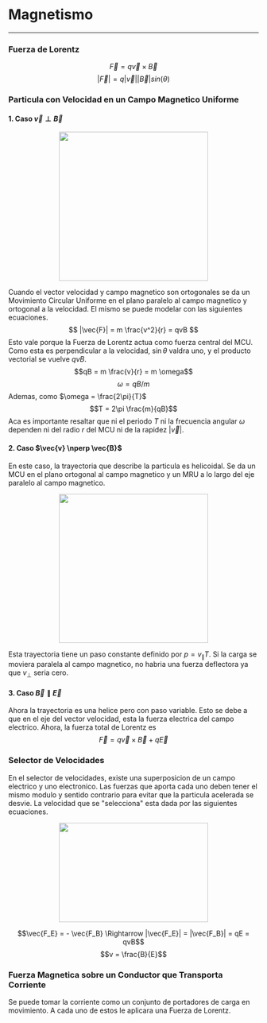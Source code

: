 # Magnetismo
---

### Fuerza de Lorentz
$$\vec{F} = q \vec{v} \times \vec{B}$$
$$|\vec{F}| = q|\vec{v}||\vec{B}|sin(\theta)$$


### Particula con Velocidad en un Campo Magnetico Uniforme

#### 1. Caso $\vec{v} \perp \vec{B}$
<p align="center">
	<img src="https://s3-us-west-2.amazonaws.com/courses-images/wp-content/uploads/sites/1989/2017/06/13230245/figure-23-05-02a.jpeg" width="300px" width="300px"/>
</p>

Cuando el vector velocidad y campo magnetico son ortogonales se da un Movimiento Circular Uniforme en el plano paralelo al campo magnetico y ortogonal a la velocidad. El mismo se puede modelar con las siguientes ecuaciones.
$$ |\vec{F}| = m \frac{v^2}{r} = qvB $$ 
Esto vale porque la Fuerza de Lorentz actua como fuerza central del MCU. Como esta es perpendicular a la velocidad, $\sin{\theta}$ valdra uno, y el producto vectorial se vuelve $qvB$.
$$qB = m \frac{v}{r} = m \omega$$
$$\omega = qB/m$$
Ademas, como $\omega = \frac{2\pi}{T}$
$$T = 2\pi \frac{m}{qB}$$
Aca es importante resaltar que ni el periodo $T$ ni la frecuencia angular $\omega$ dependen ni del radio $r$ del MCU ni de la rapidez $|\vec{v}|$.

#### 2. Caso $\vec{v} \nperp \vec{B}$
En este caso, la trayectoria que describe la particula es helicoidal. Se da un MCU en el plano ortogonal al campo magnetico y un MRU a lo largo del eje paralelo al campo magnetico.

<p align="center">
  <img src="https://cnx.org/resources/abc4bda78cb43c2105ccc3b5498e878159ed2b2a" height="300px" width="300px"/>
</p>

Esta trayectoria tiene un paso constante  definido por $p=v_{\parallel}T$. Si la carga se moviera paralela al campo magnetico, no habria una fuerza deflectora ya que $v_{\perp}$ seria cero.

#### 3. Caso $\vec{B} \parallel \vec{E}$
Ahora la trayectoria es una helice pero con paso variable. Esto se debe a que en el eje del vector velocidad, esta la fuerza electrica del campo electrico. Ahora, la fuerza total de Lorentz es
$$\vec{F} = q\vec{v}\times\vec{B} + q\vec{E}$$


### Selector de Velocidades
En el selector de velocidades, existe una superposicion de un campo electrico y uno electronico. Las fuerzas que aporta cada uno deben tener el mismo modulo y sentido contrario para evitar que la particula acelerada se desvie. La velocidad que se "selecciona" esta dada por las siguientes ecuaciones.

<p align="center">
  <img src="https://lh3.googleusercontent.com/proxy/TDwejoZ835tPxJtzxVY1-GiAziRTRiWe-4eakZ0U_3rDGlh3jlu9k-ZiWIAmnGO0PLMRhgp2ho0PRbwQsKaNz9bcatCE3LgJmFQ1SDIWWslRjhh-vCJ6" height="200px" width="300px"/>
</p>

$$\vec{F_E} = - \vec{F_B} \Rightarrow |\vec{F_E}| = |\vec{F_B}| = qE = qvB$$
$$v = \frac{B}{E}$$

### Fuerza Magnetica sobre un Conductor que Transporta Corriente
Se puede tomar la corriente como un conjunto de portadores de carga en movimiento. A cada uno de estos le aplicara una Fuerza de Lorentz.
